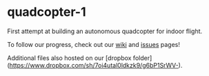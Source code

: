 quadcopter-1
============

First attempt at building an autonomous quadcopter for indoor flight.

To follow our progress, check out our [wiki](https://github.com/skalpt/quadcopter-1/wiki) and [issues](https://github.com/skalpt/quadcopter-1/issues) pages!

Additional files also hosted on our [dropbox folder] (https://www.dropbox.com/sh/7oi4utal0ldkzk9/g6bP1SrWV-).
